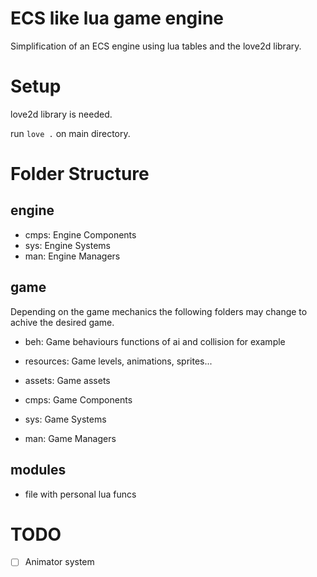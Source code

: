 
# ECS like lua game engine

Simplification of an ECS engine using lua tables and the love2d library.

# Setup

love2d library is needed.

run `love .` on main directory.

# Folder Structure

## engine  

- cmps: Engine Components
- sys: Engine Systems
- man: Engine Managers

## game

Depending on the game mechanics the following folders may change to achive the desired game.

- beh: Game behaviours functions of ai and collision for example
- resources: Game levels, animations, sprites...
- assets: Game assets

- cmps: Game Components
- sys: Game Systems
- man: Game Managers

## modules 

- file with personal lua funcs

# TODO

- [ ] Animator system
